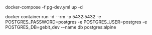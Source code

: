 docker-compose -f pg-dev.yml up -d

docker container run -d --rm -p 5432:5432 -e POSTGRES_PASSWORD=postgres -e POSTGRES_USER=postgres -e POSTGRES_DB=gebit_dev --name db postgres:alpine
